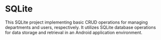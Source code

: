 # SQLite
 This SQLite project  implementing basic CRUD operations for managing departments and users, respectively. It utilizes SQLite database operations for data storage and retrieval in an Android application environment.
